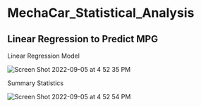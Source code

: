 # MechaCar_Statistical_Analysis

## Linear Regression to Predict MPG

Linear Regression Model

![Screen Shot 2022-09-05 at 4 52 35 PM](https://user-images.githubusercontent.com/66224990/188521760-2718e702-0be3-45a0-bec9-743c71ca6fd8.png)

Summary Statistics

![Screen Shot 2022-09-05 at 4 52 54 PM](https://user-images.githubusercontent.com/66224990/188521779-a617a5a2-dda9-45f9-8d0a-818ae45a7d67.png)
